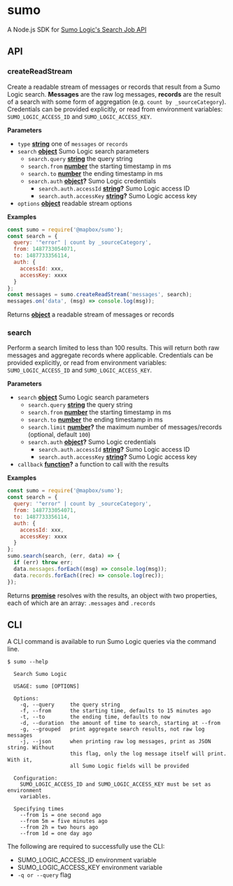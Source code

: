 # sumo

A Node.js SDK for [Sumo Logic's Search Job API](https://help.sumologic.com/APIs/02Search_Job_API/About_the_Search_Job_API)

## API

<!-- Generated by documentation.js. Update this documentation by updating the source code. -->

### createReadStream

Create a readable stream of messages or records that result from a Sumo Logic
search. **Messages** are the raw log messages, **records** are the result of
a search with some form of aggregation (e.g. `count by _sourceCategory`).
Credentials can be provided explicitly, or read from environment variables:
`SUMO_LOGIC_ACCESS_ID` and `SUMO_LOGIC_ACCESS_KEY`.

**Parameters**

-   `type` **[string](https://developer.mozilla.org/en-US/docs/Web/JavaScript/Reference/Global_Objects/String)** one of `messages` or `records`
-   `search` **[object](https://developer.mozilla.org/en-US/docs/Web/JavaScript/Reference/Global_Objects/Object)** Sumo Logic search parameters
    -   `search.query` **[string](https://developer.mozilla.org/en-US/docs/Web/JavaScript/Reference/Global_Objects/String)** the query string
    -   `search.from` **[number](https://developer.mozilla.org/en-US/docs/Web/JavaScript/Reference/Global_Objects/Number)** the starting timestamp in ms
    -   `search.to` **[number](https://developer.mozilla.org/en-US/docs/Web/JavaScript/Reference/Global_Objects/Number)** the ending timestamp in ms
    -   `search.auth` **[object](https://developer.mozilla.org/en-US/docs/Web/JavaScript/Reference/Global_Objects/Object)?** Sumo Logic credentials
        -   `search.auth.accessId` **[string](https://developer.mozilla.org/en-US/docs/Web/JavaScript/Reference/Global_Objects/String)?** Sumo Logic access ID
        -   `search.auth.accessKey` **[string](https://developer.mozilla.org/en-US/docs/Web/JavaScript/Reference/Global_Objects/String)?** Sumo Logic access key
-   `options` **[object](https://developer.mozilla.org/en-US/docs/Web/JavaScript/Reference/Global_Objects/Object)** readable stream options

**Examples**

```javascript
const sumo = require('@mapbox/sumo');
const search = {
  query: '"error" | count by _sourceCategory',
  from: 1487733054071,
  to: 1487733356114,
  auth: {
    accessId: xxx,
    accessKey: xxxx
  }
};
const messages = sumo.createReadStream('messages', search);
messages.on('data', (msg) => console.log(msg));
```

Returns **[object](https://developer.mozilla.org/en-US/docs/Web/JavaScript/Reference/Global_Objects/Object)** a readable stream of messages or records

### search

Perform a search limited to less than 100 results. This will return both
raw messages and aggregate records where applicable. Credentials can be
provided explicitly, or read from environment variables:
`SUMO_LOGIC_ACCESS_ID` and `SUMO_LOGIC_ACCESS_KEY`.

**Parameters**

-   `search` **[object](https://developer.mozilla.org/en-US/docs/Web/JavaScript/Reference/Global_Objects/Object)** Sumo Logic search parameters
    -   `search.query` **[string](https://developer.mozilla.org/en-US/docs/Web/JavaScript/Reference/Global_Objects/String)** the query string
    -   `search.from` **[number](https://developer.mozilla.org/en-US/docs/Web/JavaScript/Reference/Global_Objects/Number)** the starting timestamp in ms
    -   `search.to` **[number](https://developer.mozilla.org/en-US/docs/Web/JavaScript/Reference/Global_Objects/Number)** the ending timestamp in ms
    -   `search.limit` **[number](https://developer.mozilla.org/en-US/docs/Web/JavaScript/Reference/Global_Objects/Number)?** the maximum number of messages/records (optional, default `100`)
    -   `search.auth` **[object](https://developer.mozilla.org/en-US/docs/Web/JavaScript/Reference/Global_Objects/Object)?** Sumo Logic credentials
        -   `search.auth.accessId` **[string](https://developer.mozilla.org/en-US/docs/Web/JavaScript/Reference/Global_Objects/String)?** Sumo Logic access ID
        -   `search.auth.accessKey` **[string](https://developer.mozilla.org/en-US/docs/Web/JavaScript/Reference/Global_Objects/String)?** Sumo Logic access key
-   `callback` **[function](https://developer.mozilla.org/en-US/docs/Web/JavaScript/Reference/Statements/function)?** a function to call with the results

**Examples**

```javascript
const sumo = require('@mapbox/sumo');
const search = {
  query: '"error" | count by _sourceCategory',
  from: 1487733054071,
  to: 1487733356114,
  auth: {
    accessId: xxx,
    accessKey: xxxx
  }
};
sumo.search(search, (err, data) => {
  if (err) throw err;
  data.messages.forEach((msg) => console.log(msg));
  data.records.forEach((rec) => console.log(rec));
});
```

Returns **[promise](https://developer.mozilla.org/en-US/docs/Web/JavaScript/Reference/Global_Objects/Promise)** resolves with the results, an object with two properties,
each of which are an array: `.messages` and `.records`

## CLI

A CLI command is available to run Sumo Logic queries via the command line.

```
$ sumo --help

  Search Sumo Logic

  USAGE: sumo [OPTIONS]

  Options:
    -q, --query     the query string
    -f, --from      the starting time, defaults to 15 minutes ago
    -t, --to        the ending time, defaults to now
    -d, --duration  the amount of time to search, starting at --from
    -g, --grouped   print aggregate search results, not raw log messages
    -j, --json      when printing raw log messages, print as JSON string. Without
                    this flag, only the log message itself will print. With it,
                    all Sumo Logic fields will be provided

  Configuration:
    SUMO_LOGIC_ACCESS_ID and SUMO_LOGIC_ACCESS_KEY must be set as environment
    variables.

  Specifying times
    --from 1s = one second ago
    --from 5m = five minutes ago
    --from 2h = two hours ago
    --from 1d = one day ago
```

The following are required to successfully use the CLI:

* SUMO_LOGIC_ACCESS_ID environment variable
* SUMO_LOGIC_ACCESS_KEY environment variable
* `-q or --query` flag

